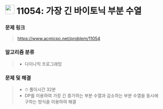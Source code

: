 # <img src="https://d2gd6pc034wcta.cloudfront.net/tier/13.svg" width="30">  11054: 가장 긴 바이토닉 부분 수열

### 문제 링크

> https://www.acmicpc.net/problem/11054



### 알고리즘 분류

>- 다이나믹 프로그래밍



### 문제 및 해결

>- ⏱ 풀이시간 32분
>- DP를 이용하여 가장 긴 증가하는 부분 수열과 감소하는 부분 수열을 동시에 구하는 방식을 이용하여 해결

